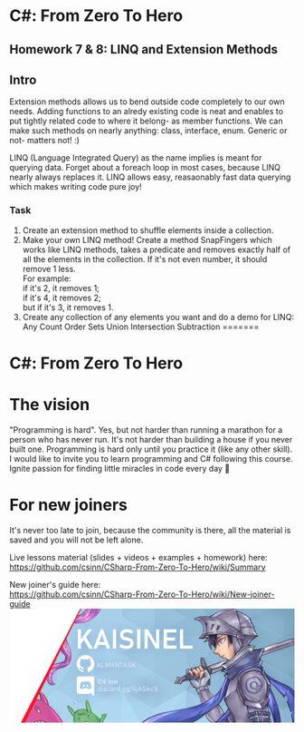 
# C#: From Zero To Hero
## Homework 7 & 8: LINQ and Extension Methods
## Intro
Extension methods allows us to bend outside code completely to our own needs.
Adding functions to an alredy existing code is neat and enables to put tightly related code to where it
belong- as member functions. We can make such methods on nearly anything: class, interface, enum. 
Generic or not- matters not! :)

LINQ (Language Integrated Query) as the name implies is meant for querying data.
Forget about a foreach loop in most cases, because LINQ nearly always replaces it.
LINQ allows easy, reasaonably fast data querying which makes writing code pure joy!

### Task
1) Create an extension method to shuffle elements inside a collection.  
2) Make your own LINQ method! Create a method SnapFingers which works like LINQ methods, 
takes a predicate and removes exactly half of all the elements in the collection.
If it's not even number, it should remove 1 less.  
For example:  
if it's 2, it removes 1;  
if it's 4, it removes 2;  
but if it's 3, it removes 1.  
3) Create any collection of any elements you want and do a demo for LINQ:  
Any
Count
Order
Sets
Union
Intersection
Subtraction
=======
# C#: From Zero To Hero 
# The vision
"Programming is hard". Yes, but not harder than running a marathon for a person who has never run. It's not harder than 
building a house if you never built one. Programming is hard only until you practice it (like any other skill). 
I would like to invite you to learn programming and C# following this course. 
Ignite passion for finding little miracles in code every day 🙂

# For new joiners
It's never too late to join, because the community is there, all the material is saved
and you will not be left alone.

Live lessons material (slides + videos + examples + homework) here:  
https://github.com/csinn/CSharp-From-Zero-To-Hero/wiki/Summary

New joiner's guide here:  
https://github.com/csinn/CSharp-From-Zero-To-Hero/wiki/New-joiner-guide  
![Boot Camp Banner](Res/kaisi_banner.png)
